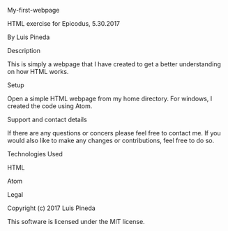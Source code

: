 My-first-webpage

HTML exercise for Epicodus, 5.30.2017

By Luis Pineda

Description

This is simply a webpage that I have created to get a better understanding on how HTML works.

Setup

Open a simple HTML webpage from my home directory. For windows, I created the code using Atom.

Support and contact details

If there are any questions or concers please feel free to contact me. If you would also like to make any changes or contributions, feel free to do so. 

Technologies Used

HTML

Atom

Legal

Copyright (c) 2017 Luis Pineda

This software is licensed under the MIT license.
